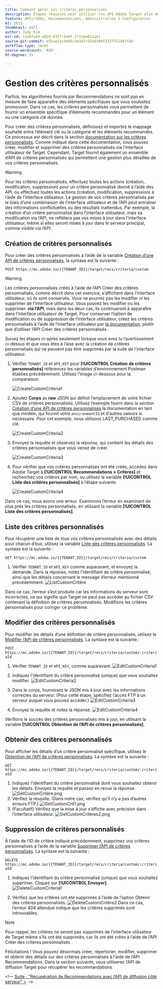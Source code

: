 ```yaml
---
title: Comment gérer les critères personnalisés
description: Étapes requises pour utiliser les API Adobe Target afin de gérer, créer, répertorier, modifier, obtenir et supprimer des critères Adobe Target Recommendations.
feature: APIs/SDKs, Recommendations, Administration & Configuration
kt: 3815
thumbnail: null
author: Judy Kim
exl-id: 51a67a49-a92d-4377-9a9f-27116e011ab1
source-git-commit: e5bae1ac9485c3e1d7c55e6386f332755196ffab
workflow-type: tm+mt
source-wordcount: '933'
ht-degree: 1%

---
```


# Gestion des critères personnalisés

Parfois, les algorithmes fournis par Recommendations ne sont pas en mesure de faire apparaître des éléments spécifiques que vous souhaitez promouvoir. Dans ce cas, les critères personnalisés vous permettent de fournir un ensemble spécifique d’éléments recommandés pour un élément ou une catégorie clé donnée.

Pour créer des critères personnalisés, définissez et importez le mappage souhaité entre l’élément clé ou la catégorie et les éléments recommandés. Ce processus est décrit dans la section [documentation sur les critères personnalisés](https://experienceleague.adobe.com/docs/target/using/recommendations/criteria/recommendations-csv.html). Comme indiqué dans cette documentation, vous pouvez créer, modifier et supprimer des critères personnalisés via l’interface utilisateur de Target. Cependant, Target fournit également un ensemble d’API de critères personnalisés qui permettent une gestion plus détaillée de vos critères personnalisés.

>[!WARNING]
>
>Pour les critères personnalisés, effectuez toutes les actions (création, modification, suppression) pour un critère personnalisé donné à l’aide des API, ou effectuez toutes les actions (création, modification, suppression) à l’aide de l’interface utilisateur. La gestion de vos critères personnalisés par le biais d’une combinaison de l’interface utilisateur et de l’API peut entraîner des informations conflictuelles ou des résultats inattendus. Par exemple, la création d’un critère personnalisé dans l’interface utilisateur, mais sa modification via l’API, ne reflétera pas vos mises à jour dans l’interface utilisateur, même si elles seront mises à jour dans le serveur principal, comme visible via l’API.

## Création de critères personnalisés

Pour créer des critères personnalisés à l’aide de la variable [Création d’une API de critères personnalisés](https://developers.adobetarget.com/api/recommendations/#operation/createCriteriaCustom), la syntaxe est la suivante :

`POST https://mc.adobe.io/{{TENANT_ID}}/target/recs/criteria/custom`

>[!WARNING]
>
>Les critères personnalisés créés à l’aide de l’API Créer des critères personnalisés, comme décrit dans cet exercice, s’affichent dans l’interface utilisateur, où ils sont conservés. Vous ne pourrez pas les modifier ni les supprimer de l’interface utilisateur. Vous pouvez les modifier ou les supprimer. **via l’API**, mais dans les deux cas, ils continueront à apparaître dans l’interface utilisateur de Target. Pour conserver l’option de modification ou de suppression de l’interface utilisateur, créez les critères personnalisés à l’aide de l’interface utilisateur par [la documentation](https://experienceleague.adobe.com/docs/target/using/recommendations/criteria/recommendations-csv.html), plutôt que d’utiliser l’API Créer des critères personnalisés .

Suivez les étapes ci-après seulement lorsque vous avez lu l’avertissement ci-dessus et que vous êtes à l’aise avec la création de critères personnalisés qui ne peuvent pas être supprimés par la suite de l’interface utilisateur.

1. Vérifier `TENANT_ID` et `API_KEY` pour **[!UICONTROL Création de critères personnalisés]** référencez les variables d’environnement Postman établies précédemment. Utilisez l’image ci-dessous pour la comparaison.

   ![CreateCustomCriteria1](assets/CreateCustomCriteria1.png)

1. Ajoutez **Corps** as **raw** JSON qui définit l’emplacement de votre fichier CSV de critères personnalisés. Utilisez l’exemple fourni dans la section [Création d’une API de critères personnalisés](https://developers.adobetarget.com/api/recommendations/#operation/getAllCriteriaCustom) la documentation en tant que modèle, qui fournit votre `environmentId` et d’autres valeurs si nécessaire. Pour cet exemple, nous utilisons LAST_PURCHASED comme clé.

   ![CreateCustomCriteria2](assets/CreateCustomCriteria2.png)

1. Envoyez la requête et observez la réponse, qui contient les détails des critères personnalisés que vous venez de créer.

   ![CreateCustomCriteria3](assets/CreateCustomCriteria3.png)

1. Pour vérifier que vos critères personnalisés ont été créés, accédez dans Adobe Target à **[!UICONTROL Recommendations > Critères]** et recherchez vos critères par nom, ou utilisez la variable **[!UICONTROL Liste des critères personnalisés]** à l’étape suivante.

   ![CreateCustomCriteria4](assets/CreateCustomCriteria4.png)

Dans ce cas, nous avons une erreur. Examinons l’erreur en examinant de plus près les critères personnalisés, en utilisant la variable **[!UICONTROL Liste des critères personnalisés]**.

## Liste des critères personnalisés

Pour récupérer une liste de tous vos critères personnalisés avec des détails pour chacun d’eux, utilisez la variable [Liste des critères personnalisés](https://developers.adobetarget.com/api/recommendations/#operation/getAllCriteriaCustom). La syntaxe est la suivante :

`GET https://mc.adobe.io/{{TENANT_ID}}/target/recs/criteria/custom`

1. Vérifier `TENANT_ID` et `API_KEY` comme auparavant, et envoyez la demande. Dans la réponse, notez l’identifiant de critère personnalisé, ainsi que les détails concernant le message d’erreur mentionné précédemment.
   ![ListCustomCritère](assets/ListCustomCriteria.png)

Dans ce cas, l’erreur s’est produite car les informations du serveur sont incorrectes, ce qui signifie que Target ne peut pas accéder au fichier CSV contenant la définition de critères personnalisés. Modifions les critères personnalisés pour corriger ce problème.

## Modifier des critères personnalisés

Pour modifier les détails d’une définition de critère personnalisée, utilisez le [Modifier l’API de critères personnalisés](https://developers.adobetarget.com/api/recommendations/#operation/updateCriteriaCustom). La syntaxe est la suivante :

`POST https://mc.adobe.io/{{TENANT_ID}}/target/recs/criteria/custom/:criteriaId`

1. Vérifier `TENANT_ID` et `API_KEY`, comme auparavant.
   ![EditCustomCriteria1](assets/EditCustomCriteria1.png)

1. Indiquez l’identifiant du critère personnalisé (unique) que vous souhaitez modifier.
   ![EditCustomCriteria2](assets/EditCustomCriteria2.png)

1. Dans le corps, fournissez le JSON mis à jour avec les informations correctes du serveur. (Pour cette étape, spécifiez l’accès FTP à un serveur auquel vous pouvez accéder.)
   ![EditCustomCriteria3](assets/EditCustomCriteria3.png)

1. Envoyez la requête et notez la réponse.
   ![EditCustomCriteria4](assets/EditCustomCriteria4.png)

Vérifions le succès des critères personnalisés mis à jour, en utilisant la variable **[!UICONTROL Obtention de l’API de critères personnalisés]**.

## Obtenir des critères personnalisés

Pour afficher les détails d’un critère personnalisé spécifique, utilisez le [Obtention de l’API de critères personnalisés](https://developers.adobetarget.com/api/recommendations/#operation/getCriteriaCustom). La syntaxe est la suivante :

`GET https://mc.adobe.io/{{TENANT_ID}}/target/recs/criteria/custom/:criteriaId`

1. Indiquez l’identifiant du critère personnalisé dont vous souhaitez obtenir les détails. Envoyez la requête et passez en revue la réponse.
   ![GetCustomCritère.png](assets/GetCustomCriteria.png)
1. Vérifiez la réussite. (Dans notre cas, vérifiez qu’il n’y a pas d’autres erreurs FTP.)
   ![GetCustomCrit1.png](assets/GetCustomCriteria1.png)
1. (Facultatif) Vérifiez que la mise à jour s’affiche avec précision dans l’interface utilisateur.
   ![GetCustomCritères2.png](assets/GetCustomCriteria2.png)

## Suppression de critères personnalisés

À l’aide de l’ID de critère indiqué précédemment, supprimez vos critères personnalisés à l’aide de la variable [Supprimer l’API de critères personnalisés](https://developers.adobetarget.com/api/recommendations/#operation/deleteCriteriaCustom). La syntaxe est la suivante :

`DELETE https://mc.adobe.io/{{TENANT_ID}}/target/recs/criteria/custom/:criteriaId`

1. Indiquez l’identifiant du critère personnalisé (unique) que vous souhaitez supprimer. Cliquez sur **[!UICONTROL Envoyer]**.
   ![DeleteCustomCriteria1](assets/DeleteCustomCriteria1.png)

1. Vérifiez que les critères ont été supprimés à l’aide de l’option Obtenir des critères personnalisés.
   ![DeleteCustomCritère2](assets/DeleteCustomCriteria2.png)
Dans ce cas, l’erreur 404 attendue indique que les critères supprimés sont introuvables.

>[!NOTE]
>
>Pour rappel, les critères ne seront pas supprimés de l’interface utilisateur de Target même s’ils ont été supprimés, car ils ont été créés à l’aide de l’API Créer des critères personnalisés .

Félicitations ! Vous pouvez désormais créer, répertorier, modifier, supprimer et obtenir des détails sur des critères personnalisés à l’aide de l’API Recommendations. Dans la section suivante, vous utiliserez l’API de diffusion Target pour récupérer les recommandations.

&lt;!— [Suite : &quot;Récupération de Recommendations avec l’API de diffusion côté serveur&quot; >](fetch-recs-server-side-delivery-api.md) —>
